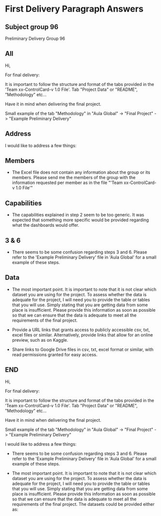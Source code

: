 # First Delivery Paragraph Answers

## Subject group 96

Preliminary Delivery Group 96

## All

Hi,

For final delivery:

It is important to follow the structure and format of the tabs provided in the 'Team xx-ControlCard-v 1.0 File'. Tab "Project Data" or "README", "Methodology" etc...

Have it in mind when delivering the final project.

Small example of the tab "Methodology" in "Aula Global" -> "Final Project" -> "Example Preliminary Delivery"

## Address

I would like to address a few things:

## Members

- The Excel file does not contain any information about the group or its members.
Please send me the members of the group with the information requested per member as in the file "'Team xx-ControlCard-v 1.0 File'"

## Capabilities

- The capabilities explained in step 2 seem to be too generic. It was expected that something more specific would be provided regarding what the dashboards would offer.

## 3 & 6

- There seems to be some confusion regarding steps 3 and 6. Please refer to the 'Example Preliminary Delivery' file in 'Aula Global' for a small example of these steps.

## Data

- The most important point. It is important to note that it is not clear which dataset you are using for the project. To assess whether the data is adequate for the project, I will need you to provide the table or tables that you will use. Simply stating that you are getting data from some place is insufficient. Please provide this information as soon as possible so that we can ensure that the data is adequate to meet all the requirements of the final project.

- Provide a URL links that grants access to publicly accessible csv, txt, excel files or similar. Alternatively, provide links that allow for an online preview, such as on Kaggle.
- Share links to Google Drive files in csv, txt, excel format or similar, with read permissions granted for easy access.

## END

Hi,

For final delivery:

It is important to follow the structure and format of the tabs provided in the 'Team xx-ControlCard-v 1.0 File'. Tab "Project Data" or "README", "Methodology" etc...

Have it in mind when delivering the final project.

Small example of the tab "Methodology" in "Aula Global" -> "Final Project" -> "Example Preliminary Delivery"

I would like to address a few things:

- There seems to be some confusion regarding steps 3 and 6. Please refer to the 'Example Preliminary Delivery' file in 'Aula Global' for a small example of these steps.

- The most important point. It is important to note that it is not clear which dataset you are using for the project. To assess whether the data is adequate for the project, I will need you to provide the table or tables that you will use. Simply stating that you are getting data from some place is insufficient.
Please provide this information as soon as possible so that we can ensure that the data is adequate to meet all the requirements of the final project.
The datasets could be provided either as:
